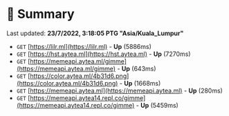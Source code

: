 # 📖 Summary
Last updated: **23/7/2022, 3:18:05 PTG "Asia/Kuala_Lumpur"**

- `GET` [https://lilr.ml](https://lilr.ml) - **Up** (5886ms)
- `GET` [https://hst.aytea.ml](https://hst.aytea.ml) - **Up** (7270ms)
- `GET` [https://memeapi.aytea.ml/gimme](https://memeapi.aytea.ml/gimme) - **Up** (643ms)
- `GET` [https://color.aytea.ml/4b31d6.png](https://color.aytea.ml/4b31d6.png) - **Up** (1668ms)
- `GET` [https://memeapi.aytea.ml](https://memeapi.aytea.ml) - **Up** (280ms)
- `GET` [https://memeapi.aytea14.repl.co/gimme](https://memeapi.aytea14.repl.co/gimme) - **Up** (5459ms)

